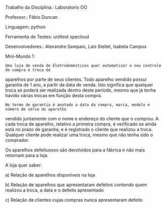
Trabalho da Disciplina.: 
   Laboratorio OO
	
Professor.:
   Fábio Duncan

Linguagem:
   python

Ferramenta de Testes:
   unittest
   specloud

Desenvolvedores.:
   Alexandre Sampaio,
   Laís Stellet,
   Isabela Campos



Mini-Mundo 1:
	
	Uma loja de venda de Eletrodomésticos quer automatizar o seu controle de compra e troca de
aparelhos	por parte de seus clientes. Todo aparelho vendido possui garantia de 1 ano, a partir da
data de	venda. Isto significa que qualquer troca só poderá ser realizada dentro deste período, mesmo
que já	tenha havido várias trocas em função desta compra.

	No termo de garantia é anotado a data da compra, marca, modelo e número de série do aparelho
vendido juntamente com o nome e endereço do cliente que o comprou. A cada troca de aparelho,
relativo a primeira compra, é verificado se ainda está no prazo de garantia, e é registrado o
cliente que realizou a troca. Qualquer cliente pode realizar uma troca, mesmo que não tenha sido o
comprador.

Os aparelhos defeituosos são devolvidos para a fábrica e não mais retornam para a loja.

A loja quer saber:

a)  Relação de aparelhos disponíveis na loja

b) Relação de aparelhos que apresentaram defeitos contendo quem realizou a troca,
a data e o defeito apresentado

c)  Relação de clientes cujas compras nunca apresentaram defeito